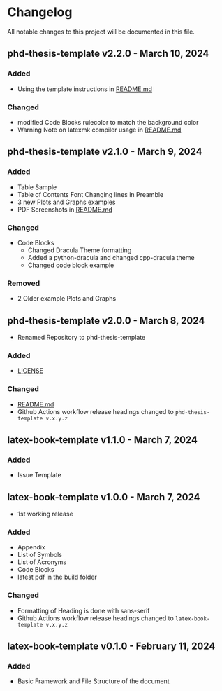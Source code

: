 # Changelog

All notable changes to this project will be documented in this file.

## phd-thesis-template v2.2.0 - March 10, 2024

### Added

- Using the template instructions in [README.md](README.md)

### Changed

- modified Code Blocks rulecolor to match the background color
- Warning Note on latexmk compiler usage in [README.md](README.md)

## phd-thesis-template v2.1.0 - March 9, 2024

### Added

- Table Sample
- Table of Contents Font Changing lines in Preamble
- 3 new Plots and Graphs examples
- PDF Screenshots in [README.md](README.md)

### Changed

- Code Blocks
  - Changed Dracula Theme formatting
  - Added a python-dracula and changed cpp-dracula theme
  - Changed code block example

### Removed

- 2 Older example Plots and Graphs

## phd-thesis-template v2.0.0 - March 8, 2024

- Renamed Repository to phd-thesis-template

### Added

- [LICENSE](LICENSE)

### Changed

- [README.md](README.md)
- Github Actions workflow release headings changed to `phd-thesis-template v.x.y.z`

## latex-book-template v1.1.0 - March 7, 2024

### Added

- Issue Template

## latex-book-template v1.0.0 - March 7, 2024

- 1st working release

### Added

- Appendix
- List of Symbols
- List of Acronyms
- Code Blocks
- latest pdf in the build folder

### Changed

- Formatting of Heading is done with sans-serif
- Github Actions workflow release headings changed to `latex-book-template v.x.y.z`

## latex-book-template v0.1.0 - February 11, 2024

### Added

- Basic Framework and File Structure of the document
